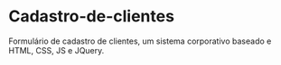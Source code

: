 # Cadastro-de-clientes
Formulário de cadastro de clientes, um sistema corporativo baseado e HTML, CSS, JS e JQuery.
